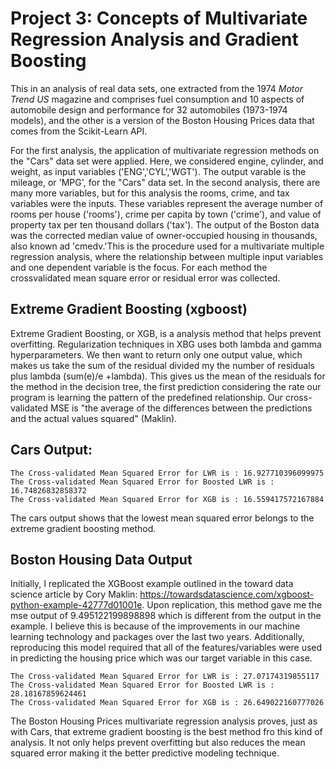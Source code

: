 # Project 3: Concepts of Multivariate Regression Analysis and Gradient Boosting

This in an analysis of real data sets, one extracted from the 1974 *Motor Trend US* magazine and comprises fuel consumption and 10 aspects of automobile design and performance for 32 automobiles (1973-1974 models), and the other is a version of the Boston Housing Prices data that comes from the Scikit-Learn API. 

For the first analysis, the application of multivariate regression methods on the "Cars" data set were applied. Here, we considered engine, cylinder, and weight, as input variables ('ENG','CYL','WGT'). The output varable is the mileage, or 'MPG', for the "Cars" data set. In the second analysis, there are many more variables, but for this analysis the rooms, crime, and tax variables were the inputs. These variables represent the average number of rooms per house ('rooms'), crime per capita by town ('crime'), and value of property tax per ten thousand dollars ('tax'). The output of the Boston data was the corrected median value of owner-occupied housing in thousands, also known ad 'cmedv.'This is the procedure used for a multivariate multiple regression analysis, where the relationship between multiple input variables and one dependent variable is the focus. For each method the crossvalidated mean square error or residual error was collected.

## Extreme Gradient Boosting (xgboost)
Extreme Gradient Boosting, or XGB, is a analysis method that helps prevent overfitting. Regularization techniques in XBG uses both lambda and gamma hyperparameters. We then want to return only one output value, which makes us take the sum of the residual divided my the number of residuals plus lambda (sum(e)/e +lambda). This gives us the mean of the residuals for the method in the decision tree, the first prediction considering the rate our program is learning the pattern of the predefined relationship. Our cross-validated MSE is "the average of the differences between the predictions and the actual values squared" (Maklin).


## Cars Output:
```
The Cross-validated Mean Squared Error for LWR is : 16.927710396099975
The Cross-validated Mean Squared Error for Boosted LWR is : 16.74826832858372
The Cross-validated Mean Squared Error for XGB is : 16.559417572167884
```
The cars output shows that the lowest mean squared error belongs to the extreme gradient boosting method.

## Boston Housing Data Output
Initially, I replicated the XGBoost example outlined in the toward data science article by Cory Maklin: https://towardsdatascience.com/xgboost-python-example-42777d01001e. Upon replication, this method gave me the mse output of 9.495122199898898 which is different from the output in the example. I believe this is because of the improvements in our machine learning technology and packages over the last two years. Additionally, reproducing this model required that all of the features/variables were used in predicting the housing price which was our target variable in this case.
```
The Cross-validated Mean Squared Error for LWR is : 27.07174319855117
The Cross-validated Mean Squared Error for Boosted LWR is : 28.18167859624461
The Cross-validated Mean Squared Error for XGB is : 26.649022160777026
```
The Boston Housing Prices multivariate regression analysis proves, just as with Cars, that extreme gradient boosting is the best method fro this kind of analysis. It not only helps prevent overfitting but also reduces the mean squared error making it the better predictive modeling technique.
